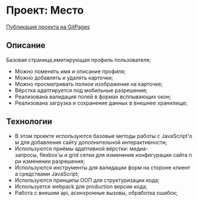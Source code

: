 # Проект: Место

[Публикация проекта на GitPages](https://tizjourney.github.io/mesto)

## Описание
Базовая страница,имитирующая профиль пользователя;
* Можно поменять имя и описание профиля;
* Можно добавлять и удалять карточки;
* Можно просматривать полное изображение на карточке;
* Вёрстка адаптируется под мобильные разрешения;
* Реализована валидация полей в формах всплывающих окон;
* Реализована загрузка и сохранение данных в внешнее хранилище;

## Технологии

* В этом проекте используются базовые методы работы с JavaScript'ом для добавления сайту дополнительной интерактивности;
* Используются приёмы адаптивной вёрстки: медиа-запросы, flexbox'ы и grid сетки для изменения конфигурации сайта при изменении разрешения;
* Используются инструменты для валидации форм на стороне клиента средствами JavaScript;
* Используются принципы ООП для структуризации кода;
* Используется webpack для production версии кода;
* Работа с внешим api, асинхронные вызовы, обработка ошибок;
